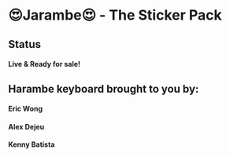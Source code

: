 # :heart_eyes:Jarambe:heart_eyes: - The Sticker Pack 

## Status
#### Live & Ready for sale!

## Harambe keyboard brought to you by: 
#### Eric Wong
#### Alex Dejeu
#### Kenny Batista

